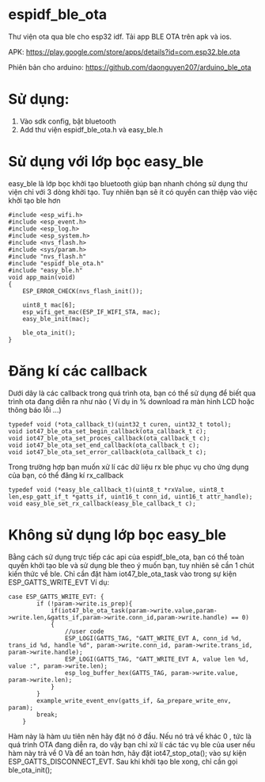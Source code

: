 # espidf_ble_ota
Thư viện ota qua ble cho esp32 idf. Tải app BLE OTA trên apk và ios.

APK: https://play.google.com/store/apps/details?id=com.esp32.ble.ota

Phiên bản cho arduino: https://github.com/daonguyen207/arduino_ble_ota

# Sử dụng:
1. Vào sdk config, bật bluetooth
2. Add thư viện espidf_ble_ota.h và easy_ble.h

# Sử dụng với lớp bọc easy_ble
easy_ble là lớp bọc khởi tạo bluetooth giúp bạn nhanh chóng sử dụng thư viện chỉ với 3 dòng khởi tạo. Tuy nhiên bạn sẽ ít có quyền can thiệp vào việc khởi tạo ble hơn
```
#include <esp_wifi.h>
#include <esp_event.h>
#include <esp_log.h>
#include <esp_system.h>
#include <nvs_flash.h>
#include <sys/param.h>
#include "nvs_flash.h"
#include "espidf_ble_ota.h"
#include "easy_ble.h"
void app_main(void)
{
    ESP_ERROR_CHECK(nvs_flash_init());
    
    uint8_t mac[6];
    esp_wifi_get_mac(ESP_IF_WIFI_STA, mac);
    easy_ble_init(mac);

    ble_ota_init();
}
```
# Đăng kí các callback
Dưới dây là các callback trong quá trình ota, bạn có thể sử dụng để biết qua trình ota đang diễn ra như nào ( Ví dụ in % download ra màn hình LCD hoặc thông báo lỗi ...)
```
typedef void (*ota_callback_t)(uint32_t curen, uint32_t totol);
void iot47_ble_ota_set_begin_callback(ota_callback_t c);
void iot47_ble_ota_set_proces_callback(ota_callback_t c);
void iot47_ble_ota_set_end_callback(ota_callback_t c);
void iot47_ble_ota_set_error_callback(ota_callback_t c);
```
Trong trường hợp bạn muốn xử lí các dữ liệu rx ble phục vụ cho ứng dụng của bạn, có thể đăng kí rx_callback
```
typedef void (*easy_ble_callback_t)(uint8_t *rxValue, uint8_t len,esp_gatt_if_t *gatts_if, uint16_t conn_id, uint16_t attr_handle);
void easy_ble_set_rx_callback(easy_ble_callback_t c);
```
# Không sử dụng lớp bọc easy_ble
Bằng cách sử dụng trực tiếp các api của espidf_ble_ota, bạn có thể toàn quyền khởi tạo ble và sử dụng ble theo ý muốn bạn, tuy nhiên sẽ cần 1 chút kiến thức về ble. Chỉ cần đặt hàm iot47_ble_ota_task vào trong sự kiện ESP_GATTS_WRITE_EVT
Ví dụ:
```
case ESP_GATTS_WRITE_EVT: {
        if (!param->write.is_prep){ 
            if(iot47_ble_ota_task(param->write.value,param->write.len,&gatts_if,param->write.conn_id,param->write.handle) == 0)
            {
                //user code
                ESP_LOGI(GATTS_TAG, "GATT_WRITE_EVT A, conn_id %d, trans_id %d, handle %d", param->write.conn_id, param->write.trans_id, param->write.handle);
                ESP_LOGI(GATTS_TAG, "GATT_WRITE_EVT A, value len %d, value :", param->write.len);
                esp_log_buffer_hex(GATTS_TAG, param->write.value, param->write.len);   
            }
        }
        example_write_event_env(gatts_if, &a_prepare_write_env, param);
        break;
    }
```
Hàm này là hàm ưu tiên nên hãy đặt nó ở đầu. Nếu nó trả về khác 0 , tức là quá trình OTA đang diễn ra, do vậy bạn chỉ xử lí các tác vụ ble của user nếu hàm này trả về 0
Và để an toàn hơn, hãy đặt  iot47_stop_ota(); vào sự kiện ESP_GATTS_DISCONNECT_EVT.
Sau khi khởi tạo ble xong, chỉ cần gọi ble_ota_init();

